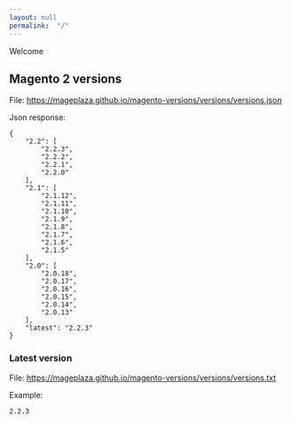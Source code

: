 ```yaml
---
layout: null
permalink:  "/"
---
```



Welcome

## Magento 2 versions

File: https://mageplaza.github.io/magento-versions/versions/versions.json

Json response: 

```
{
    "2.2": [
        "2.2.3",
        "2.2.2",
        "2.2.1",
        "2.2.0"
    ],
    "2.1": [
        "2.1.12",
        "2.1.11",
        "2.1.10",
        "2.1.9",
        "2.1.8",
        "2.1.7",
        "2.1.6",
        "2.1.5"
    ],
    "2.0": [
        "2.0.18",
        "2.0.17",
        "2.0.16",
        "2.0.15",
        "2.0.14",
        "2.0.13"
    ],
    "latest": "2.2.3"
}
```

### Latest version

File: https://mageplaza.github.io/magento-versions/versions/versions.txt

Example: 

```
2.2.3
```